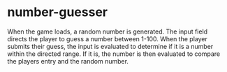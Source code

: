 # number-guesser

When the game loads, a random number is generated. The input field directs the player to guess a number between 1-100.
When the player submits their guess, the input is evaluated to determine if it is a number within the directed range. If it is, the number is then evaluated to compare the players entry and the random number. 
